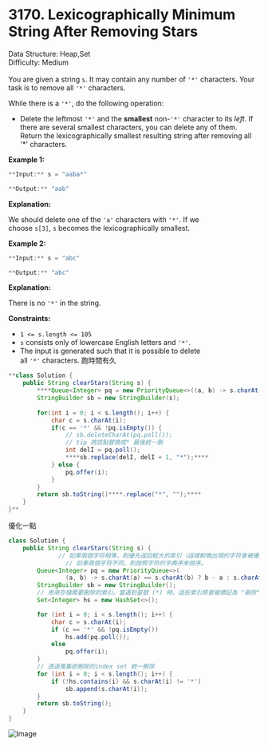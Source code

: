 # 3170. Lexicographically Minimum String After Removing Stars  

  Data Structure: Heap,Set </br> Difficulty: Medium </br> </br>You are given a string `s`. It may contain any number of `'*'` characters. Your task is to remove all `'*'` characters.

While there is a `'*'`, do the following operation:

- Delete the leftmost `'*'` and the **smallest** non-`'*'` character to its *left*. If there are several smallest characters, you can delete any of them.
Return the lexicographically smallest resulting string after removing all '*' characters.

**Example 1:**

```java
**Input:** s = "aaba*"

**Output:** "aab"
```

**Explanation:**

We should delete one of the `'a'` characters with `'*'`. If we choose `s[3]`, `s` becomes the lexicographically smallest.

**Example 2:**

```java
**Input:** s = "abc"

**Output:** "abc"
```

**Explanation:**

There is no `'*'` in the string. 

**Constraints:**

- `1 <= s.length <= 105`
- `s` consists only of lowercase English letters and `'*'`.
- The input is generated such that it is possible to delete all `'*'` characters.
跑時間有久

```java
**class Solution {
    public String clearStars(String s) {
        ****Queue<Integer> pq = new PriorityQueue<>((a, b) -> s.charAt(a) == s.charAt(b) ? b - a : s.charAt(a) - s.charAt(b));****
        StringBuilder sb = new StringBuilder(s);
        
        for(int i = 0; i < s.length(); i++) {
            char c = s.charAt(i);
            if(c == '*' && !pq.isEmpty()) {
                // sb.deleteCharAt(pq.poll()); 
                // tip 將該點替換成* 最後統一刪
                int delI = pq.poll();
                ****sb.replace(delI, delI + 1, "*");****
            } else {
                pq.offer(i);
            } 
        }
        return sb.toString()****.replace("*", "");****
    }
}**
```

優化一點

```java
class Solution {
    public String clearStars(String s) {
			  // 如果兩個字符相等，則優先返回較大的索引（這樣較晚出現的字符會被優先處理）。
				// 如果兩個字符不同，則按照字符的字典序來排序。
        Queue<Integer> pq = new PriorityQueue<>(
                (a, b) -> s.charAt(a) == s.charAt(b) ? b - a : s.charAt(a) - s.charAt(b));
        StringBuilder sb = new StringBuilder();
        // 用來存儲需要刪除的索引。當遇到星號 (*) 時，這些索引將會被標記為 "刪除"。
        Set<Integer> hs = new HashSet<>();

        for (int i = 0; i < s.length(); i++) {
            char c = s.charAt(i);
            if (c == '*' && !pq.isEmpty()) 
                hs.add(pq.poll());
            else 
                pq.offer(i);
        }
        // 透過蒐集欲刪除的index set 統一刪除
        for (int i = 0; i < s.length(); i++) {
            if (!hs.contains(i) && s.charAt(i) != '*')
                sb.append(s.charAt(i));
        }
        return sb.toString();
    }
}
```

![Image](https://prod-files-secure.s3.us-west-2.amazonaws.com/81bfe8e8-c2fe-4d29-8949-0ba3cf293f0f/257c3c94-b229-4eaa-872c-b2d6343910d8/Untitled.png?X-Amz-Algorithm=AWS4-HMAC-SHA256&X-Amz-Content-Sha256=UNSIGNED-PAYLOAD&X-Amz-Credential=ASIAZI2LB466Q4K3VFZ6%2F20250607%2Fus-west-2%2Fs3%2Faws4_request&X-Amz-Date=20250607T035043Z&X-Amz-Expires=3600&X-Amz-Security-Token=IQoJb3JpZ2luX2VjEJL%2F%2F%2F%2F%2F%2F%2F%2F%2F%2FwEaCXVzLXdlc3QtMiJIMEYCIQDBXsQL0XWdG9T3CiiPfABLMmmaeHdoLAjaxZotFxz1xgIhAJE1Cd9zfqg0L7%2FykZiHDEzW4l0sq0QbmYTDOnxenmZ4Kv8DCGsQABoMNjM3NDIzMTgzODA1IgxLxSoKujB6ZjO4i%2Foq3APL9nzSnn4dmuWEBTEd%2BzpquC%2FedL4BTy67kAySg%2BWyduozxZx72eDcruXc8xsvIo0CHBONsBeDn2M%2BDXunUEMkJuzXIPwLMuD59FRXSv192d50MZyWmz6HPqUD6DFX3NaGdEPqKhv0tD6ChgiWhd4o8wCJWwNvOnxu4d5e1O8VXBNJ45lw3Fu9pHonHfk1TDR6wEMyHVe6aopCLLBRiAX8uOjN5%2FRWK%2FK24UvQmPJQ8m7vkzSHnRX8iq720uk0SOb98qw7%2BlCZItzwD%2Bv0obzBpjpKv3BXCuUk%2BHDgybFedpXW1htuk9CUE7DHJCPG%2FYwz0lHrbWJ5WSTpu2rTgl0m9KEEnZZWxF1xPizjToE6c0gVpr6fsS6%2BQemAKbXxecLUGTDW6UY7q7k6spxk8d30fka0%2FBBKQ0LOdRjmdv3b8lpC1TCn8KPL8Lsw0Q3RSh1eVDuP3dYF7B3NT%2FmEQmXeQeP0JlC1y2uYaPDBOH6As0wuIVblXgDfgak26H0Kxj3n7poskCcFEZCutle8rHS8IzQeHkMUG%2Bn0udGLoee2Nh6NgUhg2urFBZ434gP51FpzFeOWQTHQWaYfm9%2BqkqBwi7B5qUVb9m85Sp8Mic4TjaAhWVOFSLERePBr5DDFwI7CBjqkAcBdJTP35Zl0CbU6bdo5TWZSMk9Wj%2F9uQjRZ3Aq2UyMdQbGVR%2FOjLPaOLLU73iaHWw%2BdLb7Kf%2Fp6%2FdyrG%2F%2FTNQBnIZ%2FRkhsqnlh%2BCGnoFpk9D%2BZxKpqpbg8zf8ZLVSMECQsnalkqxBQCdr1LUJ2%2Bb7VuivHSl0s9FGCJitz3QedH7M42o2K3vFINEOziTE3syUI5rjKxcbTd1zmtfpvc5O9pTa%2Fg&X-Amz-Signature=8bc878b4c289b28441622d4bb879c11e60a6988873d5fda8e7acbfe8511754b6&X-Amz-SignedHeaders=host&x-id=GetObject)

